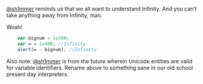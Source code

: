 [@sh1mmer](http://twitter.com/sh1mmer) reminds us that we all want to understand Infinity. And you can’t take anything away from Infinity, man.

Woah!

``` javascript
    var bignum = 1e300;
    var ∞ = 1e400; //Infinity
    alert(∞ - bignum); //Infinity
```

Also note: [@sh1mmer](http://twitter.com/sh1mmer) is from the future wherein Unicode entities are valid for variable identifiers. Rename above to something sane in our old school present day interpreters.
